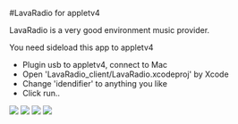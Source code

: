 #LavaRadio for appletv4

LavaRadio is a very good environment music provider.

You need sideload this app to appletv4

+ Plugin usb to appletv4, connect to Mac
+ Open 'LavaRadio_client/LavaRadio.xcodeproj' by Xcode
+ Change 'idendifier' to anything you like
+ Click run..

![](https://ooo.0o0.ooo/2016/09/23/57e4e247ef7e4.png)
![](https://ooo.0o0.ooo/2016/09/23/57e4e24814767.png)
![](https://ooo.0o0.ooo/2016/09/23/57e4e2481599b.png)
![](https://ooo.0o0.ooo/2016/09/23/57e4e2481790f.png)
